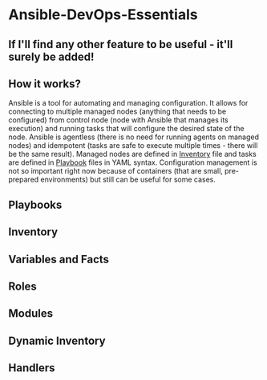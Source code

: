 # Ansible-DevOps-Essentials
## If I'll find any other feature to be useful - it'll surely be added!
## How it works?
Ansible is a tool for automating and managing configuration. It allows for connecting to multiple managed nodes \(anything that needs to be configured\) from control node \(node with Ansible that manages its execution\) and running tasks that will configure the desired state of the node. Ansible is agentless \(there is no need for running agents on managed nodes\) and idempotent \(tasks are safe to execute multiple times - there will be the same result\). Managed nodes are defined in [Inventory](#inventory) file and tasks are defined in [Playbook](#playbooks) files in YAML syntax. Configuration management is not so important right now because of containers \(that are small, pre-prepared environments\) but still can be useful for some cases.
## Playbooks
## Inventory
## Variables and Facts
## Roles
## Modules
## Dynamic Inventory
## Handlers
